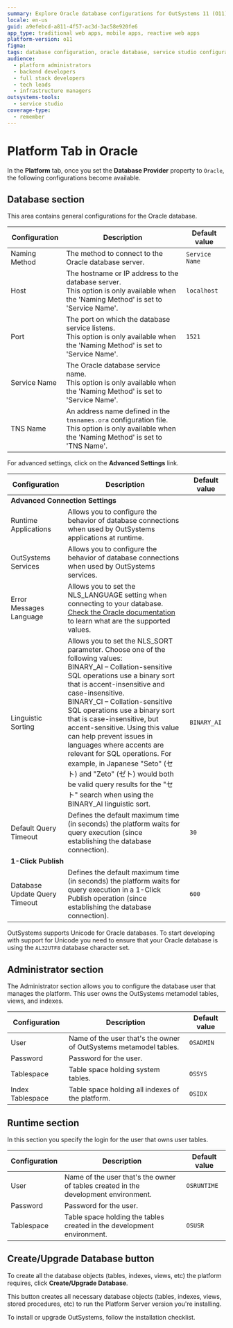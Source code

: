 ```yaml
---
summary: Explore Oracle database configurations for OutSystems 11 (O11) including connection settings, Unicode support, and administrative options.
locale: en-us
guid: a9efebcd-a811-4f57-ac3d-3ac58e920fe6
app_type: traditional web apps, mobile apps, reactive web apps
platform-version: o11
figma:
tags: database configuration, oracle database, service studio configuration, database connection settings, unicode support
audience:
  - platform administrators
  - backend developers
  - full stack developers
  - tech leads
  - infrastructure managers
outsystems-tools:
  - service studio
coverage-type:
  - remember
---
```


# Platform Tab in Oracle

In the **Platform** tab, once you set the **Database Provider** property to
`Oracle`, the following configurations become available.

## Database section

This area contains general configurations for the Oracle database.

| Configuration | Description | Default value |
| --------------|-------------|-------------- |
| Naming Method | The method to connect to the Oracle database server. | `Service Name` |
| Host | The hostname or IP address to the database server.<br/>This option is only available when the 'Naming Method' is set to 'Service Name'. | `localhost` |
| Port | The port on which the database service listens.<br/>This option is only available when the 'Naming Method' is set to 'Service Name'. | `1521` |
| Service Name | The Oracle database service name.<br/>This option is only available when the 'Naming Method' is set to 'Service Name'. | |
| TNS Name | An address name defined in the `tnsnames.ora` configuration file.<br/>This option is only available when the 'Naming Method' is set to 'TNS Name'. | |

For advanced settings, click on the **Advanced Settings** link.

<table>
<thead>
<tr>
<th>Configuration</th>
<th>Description</th>
<th>Default value</th>
</tr>
</thead>
<tbody>
<tr>
<td colspan="3">
<strong>Advanced Connection Settings</strong>
</td>
</tr>
<tr>
<td>Runtime Applications</td>
<td>Allows you to configure the behavior of database connections when used by OutSystems applications at runtime.</td>
<td></td>
</tr>
<tr>
<td>OutSystems Services</td>
<td>Allows you to configure the behavior of database connections when used by OutSystems services.</td>
<td></td>
</tr>
<tr>
<td>Error Messages Language</td>
<td>Allows you to set the NLS_LANGUAGE setting when connecting to your database.<br/>
<a target="_blank" href="http://docs.oracle.com/cd/B28359_01/server.111/b28298/applocaledata.htm" rel="external nofollow" class="external">Check the Oracle documentation</a> to learn what are the supported values.</td>
<td></td>
</tr>
<tr>
<td>Linguistic Sorting</td>
<td>Allows you to set the NLS_SORT parameter. Choose one of the following values:<br/>
BINARY_AI – Collation-sensitive SQL operations use a binary sort that is accent-insensitive and case-insensitive.<br/>
BINARY_CI – Collation-sensitive SQL operations use a binary sort that is case-insensitive, but accent-sensitive. Using this value can help prevent issues in languages where accents are relevant for SQL operations. For example, in Japanese "Seto" (セト) and "Zeto" (ゼト) would both be valid query results for the "セト" search when using the BINARY_AI linguistic sort.</td>
<td><code>BINARY_AI</code></td>
</tr>
<tr>
<td>Default Query Timeout</td>
<td>Defines the default maximum time (in seconds) the platform waits for query execution (since establishing the database connection).</td>
<td><code>30</code></td>
</tr>
<tr>
<td colspan="3">
<strong>1-Click Publish</strong>
</td>
</tr>
<tr>
<td>Database Update Query Timeout</td>
<td>Defines the default maximum time (in seconds) the platform waits for query execution in a 1-Click Publish operation (since establishing the database connection).</td>
<td><code>600</code></td>
</tr>
</tbody>
</table>

OutSystems supports Unicode for Oracle databases. To start developing with support for Unicode you need to ensure that your Oracle database is using the `AL32UTF8` database character set.

## Administrator section

The Administrator section allows you to configure the database user that manages the platform. This user owns the OutSystems metamodel tables, views, and indexes.

| Configuration | Description | Default value |
| --------------|-------------|-------------- |
| User | Name of the user that's the owner of OutSystems metamodel tables. | `OSADMIN` |
| Password | Password for the user. | |
| Tablespace | Table space holding system tables. | `OSSYS` |
| Index Tablespace | Table space holding all indexes of the platform. | `OSIDX` |
  
## Runtime section

In this section you specify the login for the user that owns user tables.

| Configuration | Description | Default value |
| --------------|-------------|-------------- |
| User | Name of the user that's the owner of tables created in the development environment. | `OSRUNTIME` |
| Password | Password for the user. | |
| Tablespace | Table space holding the tables created in the development environment. | `OSUSR` |

## Create/Upgrade Database button

To create all the database objects (tables, indexes, views, etc) the platform requires, click **Create/Upgrade Database**.

This button creates all necessary database objects (tables, indexes, views, stored procedures, etc) to run the Platform Server version you're installing.

To install or upgrade OutSystems, follow the installation checklist.

